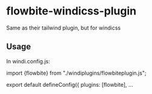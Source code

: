 # flowbite-windicss-plugin
Same as their tailwind plugin, but for windicss

## Usage
In windi.config.js:

import {flowbite} from "./windiplugins/flowbiteplugin.js";

export default defineConfig({
    plugins: [flowbite],
    ...
